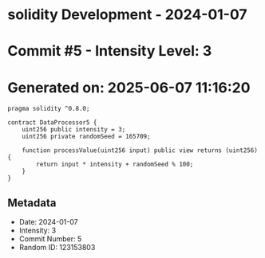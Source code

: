 ﻿# solidity Development - 2024-01-07
# Commit #5 - Intensity Level: 3
# Generated on: 2025-06-07 11:16:20
```solidity
pragma solidity ^0.8.0;

contract DataProcessor5 {
    uint256 public intensity = 3;
    uint256 private randomSeed = 165709;

    function processValue(uint256 input) public view returns (uint256) {
        return input * intensity + randomSeed % 100;
    }
}
```
## Metadata
- Date: 2024-01-07
- Intensity: 3
- Commit Number: 5
- Random ID: 123153803
